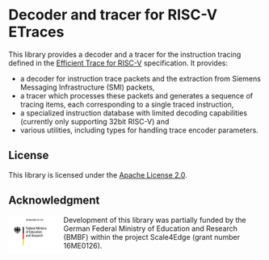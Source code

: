 # Decoder and tracer for RISC-V ETraces

This library provides a decoder and a tracer for the instruction tracing
defined in the [Efficient Trace for RISC-V](https://github.com/riscv-non-isa/riscv-trace-spec/)
specification. It provides:
* a decoder for instruction trace packets and the extraction from Siemens
  Messaging Infrastructure (SMI) packets,
* a tracer which processes these packets and generates a sequence of tracing
  items, each corresponding to a single traced instruction,
* a specialized instruction database with limited decoding capabilities
  (currently only supporting 32bit RISC-V) and
* various utilities, including types for handling trace encoder parameters.

## License

This library is licensed under the [Apache License 2.0](./LICENSE).

## Acknowledgment

<img src="./doc/BMBF_sponsored.jpg" alt="drawing" height="75" align="left">

Development of this library was partially funded by the German Federal Ministry
of Education and Research (BMBF) within the project Scale4Edge (grant number
16ME0126).
